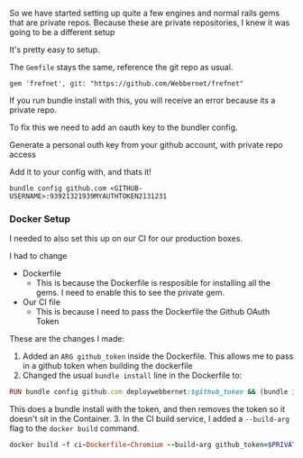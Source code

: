 So we have started setting up quite a few engines and normal rails gems that are private repos. Because these are private repositories, I knew it was going to be a different setup

It's pretty easy to setup.

The `Gemfile` stays the same, reference the git repo as usual.

`gem 'frefnet', git: "https://github.com/Webbernet/frefnet"`

If you run bundle install with this, you will receive an error because its a private repo.

To fix this we need to add an oauth key to the bundler config.

Generate a personal outh key from your github account, with private repo access

Add it to your config with, and thats it!

`bundle config github.com <GITHUB-USERNAME>:93921321939MYAUTHTOKEN2131231`

### Docker Setup

I needed to also set this up on our CI for our production boxes. 

I had to change
* Dockerfile 
  * This is because the Dockerfile is resposible for installing all the gems. I need to enable this to see the private gem.
* Our CI file
  * This is because I need to pass the Dockerfile the Github OAuth Token

These are the changes I made:
1. Added an `ARG github_token` inside the Dockerfile. This allows me to pass in a github token when building the dockerfile
2. Changed the usual `bundle install` line in the Dockerfile to:
```ruby
RUN bundle config github.com deploywebbernet:$github_token && (bundle install --without test development) && bundle config --delete github.com
```
This does a bundle install with the token, and then removes the token so it doesn't sit in the Container.
3. In the CI build service, I added a `--build-arg` flag to the `docker build` command.
```ruby
docker build -f ci-Dockerfile-Chromium --build-arg github_token=$PRIVATE_GEM_GITHUB_TOKEN -t tester .
```
